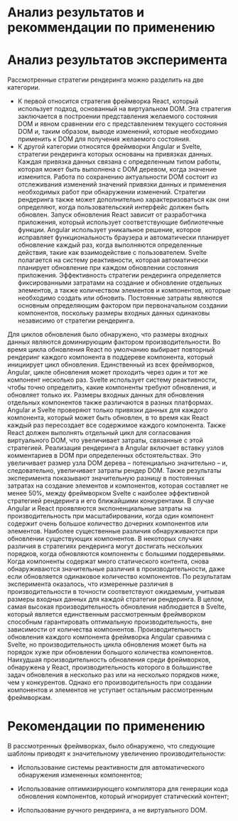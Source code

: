 # Анализ результатов и рекоммендации по применению

# Анализ результатов эксперимента
Рассмотренные стратегии рендеринга можно разделить на две категории. 
- К первой относится стратегия фреймворка React, который использует подход, основанный на виртуальном DOM. Эта стратегия заключается в построении представления желаемого состояния DOM и явном сравнении его с представлением текущего состояния DOM и, таким образом, выводе изменений, которые необходимо применить к DOM для получения желаемого состояния.
- К другой категории относятся фреймворки Angular и Svelte, стратегии рендеринга которых основаны на привязках данных. Каждая привязка данных связана с определенным типом работы, которая может быть выполнена c DOM деревом, когда значение изменится. Работа по сохранению актуальности DOM состоит из отслеживания изменений значений привязки данных и применения необходимых работ при обнаружении изменений.
Стратегии рендеринга также может дополнительно характеризоваться как они определяют, когда пользовательский интерфейс должен быть обновлен. Запуск обновления React зависит от разработчика приложения, который использует соответствующие библиотечные функции. Angular использует уникальное решение, которое исправляет функциональность браузера и автоматически планирует обновление каждый раз, когда выполняются определенные действия, такие как взаимодействие с пользователем. Svelte полагается на систему реактивности, которая автоматически планирует обновление при каждом обновлении состояния приложения.
Эффективность стратегии рендеринга определяется фиксированными затратами на создание и обновление отдельных элементов, а также количеством элементов и компонентов, которые необходимо создать или
обновить. Постоянные затраты являются основным определяющим фактором при первоначальном создании компонентов, поскольку размеры входных данных одинаковы независимо от стратегии рендеринга.

Для циклов обновления было обнаружено, что размеры входных данных являются доминирующим фактором производительности. Во время цикла обновления React по умолчанию выбирает повторный рендеринг каждого компонента в поддереве компонента, который инициирует цикл обновления. Единственный из всех фреймворков, Angular, цикле обновления может проходить через один и тот же компонент несколько раз. Svelte использует систему реактивности, чтобы точно определить, какие компоненты требуют обновления, и обновляет только их.
Размеры входных данных для обновления отдельных компонентов также различаются в разных платформах. Angular и Svelte проверяют только привязки данных для каждого компонента, который может быть обновлен, в то время как React каждый раз пересоздает все содержимое каждого компонента. Также React должен выполнять отдельный цикл для согласования виртуального DOM, что увеличивает затраты, связанные с этой стратегией.
Реализация рендеринга в Angular включает вставку узлов комментариев в DOM при определенных обстоятельствах. Это увеличивает размер узла DOM дерева – потенциально значительно – и, следовательно, увеличивает затраты рендер DOM.
Также результаты эксперимента показывают значительную разницу в постоянных затратах на создание элементов и компонентов, которая составляет не менее 50%, между фреймворком Svelte с наиболее эффективной стратегией рендеринга и его ближайшими конкурентами. В случае Angular и React проявляются экспоненциальные затраты на производительность при масштабировании, когда один компонент содержит очень большое количество дочерних компонентов или элементов.
Наиболее существенные различия обнаруживаются при обновлении существующих компонентов. В некоторых случаях различия в стратегиях рендеринга могут достигать нескольких порядков, когда обновляются компоненты с большими поддеревьями.
Когда компоненты содержат много статического контента, снова обнаруживаются значительные различия в производительности, даже если обновляется одинаковое количество компонентов. По результатам эксперимента оказалось, что измеренные различия в производительности в точности соответствуют ожидаемым, учитывая размеры входных данных для каждой стратегии рендеринга.
В целом, самая высокая производительность обновления наблюдается в Svelte, который является единственным рассмотренным фреймворком способным гарантировать оптимальную производительность, вне зависимости от количества компонентов. Производительность обновления каждого компонента фреймворка Angular сравнима с Svelte, но производительность цикла обновления может быть на порядок хуже при обновлении большого количества компонентов. Наихудшая производительность обновления среди фреймворков, обнаружена у React, производительность которого в большинстве задач обновления в несколько раз или на несколько порядков ниже, чем у конкурентов. Однако его производительность при создании компонентов и элементов не уступает остальным рассмотренным фреймворкам.

# Рекомендации по применению
В рассмотренных фреймворках, было обнаружено, что следующие шаблоны приводят к значительному увеличению производительности:

- Использование системы реактивности для автоматического обнаружения измененных компонентов;

- Использование оптимизирующего компилятора для генерации кода обновления компонентов, который игнорирует статический контент;

- Использование ручного рендеринга, а не виртуального DOM.
